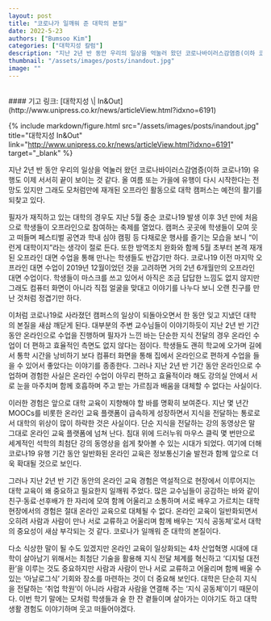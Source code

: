 ```yaml
---
layout: post
title: "코로나가 일깨워 준 대학의 본질"
date: 2022-5-23
authors: ["Bumsoo Kim"]
categories: ["대학지성 칼럼"]
description: "지난 2년 반 동안 우리의 일상을 억눌러 왔던 코로나바이러스감염증(이하 코로나19) 유행도 이제 서서히 끝이 보이는 것 같다. 올 여름 또는 가을에 유행이 다시 시작한다는 전망도 있지만 그래도 모처럼만에 재개된 오프라인 활동으로 대학 캠퍼스는 예전의 활기를 되찾고 있다."
thumbnail: "/assets/images/posts/inandout.jpg"
image: ""
---
```


<br>
#### 기고 링크: [대학지성 \| In&Out](http://www.unipress.co.kr/news/articleView.html?idxno=6191)

{% include markdown/figure.html src="/assets/images/posts/inandout.jpg" title="대학지성 In&Out" link="http://www.unipress.co.kr/news/articleView.html?idxno=6191" target="_blank" %}

지난 2년 반 동안 우리의 일상을 억눌러 왔던 코로나바이러스감염증(이하 코로나19) 유행도 이제 서서히 끝이 보이는 것 같다. 올 여름 또는 가을에 유행이 다시 시작한다는 전망도 있지만 그래도 모처럼만에 재개된 오프라인 활동으로 대학 캠퍼스는 예전의 활기를 되찾고 있다.

필자가 재직하고 있는 대학의 경우도 지난 5월 중순 코로나19 발생 이후 3년 만에 처음으로 학생들이 오프라인으로 참여하는 축제를 열었다. 캠퍼스 곳곳에 학생들이 모여 웃고 떠들며 페스티벌 공연과 학내 심야 캠핑 등 다채로운 행사를 즐기는 모습을 보니 “이런게 대학이지”라는 생각이 절로 든다. 또한 방역조치 완화와 함께 5월 초부터 본격 재개된 오프라인 대면 수업을 통해 만나는 학생들도 반갑기만 하다. 코로나19 이전 마지막 오프라인 대면 수업이 2019년 12월이었던 것을 고려하면 거의 2년 6개월만의 오프라인 대면 수업이다. 학생들이 마스크를 쓰고 있어서 아직은 조금 답답한 느낌도 없지 않지만 그래도 컴퓨터 화면이 아니라 직접 얼굴을 맞대고 이야기를 나누다 보니 오랜 친구를 만난 것처럼 정겹기만 하다.

이처럼 코로나19로 사라졌던 캠퍼스의 일상이 되돌아오면서 한 동안 잊고 지냈던 대학의 본질을 새삼 깨닫게 된다. 대부분의 주변 교수님들이 이야기하듯이 지난 2년 반 기간 동안 온라인으로 수업을 진행하며 필자가 느낀 바는 단순한 지식 전달의 경우 온라인 수업이 더 편하고 효율적인 측면도 없지 않다는 점이다. 학생들도 괜히 학교에 오가며 길에서 통학 시간을 낭비하기 보다 컴퓨터 화면을 통해 집에서 온라인으로 편하게 수업을 들을 수 있어서 좋았다는 이야기를 종종한다. 그러나 지난 2년 반 기간 동안 온라인으로 수업하며 경험한 사실은 온라인 수업이 아무리 편하고 효율적이라 해도 강의실 안에서 서로 눈을 마주치며 함께 호흡하며 주고 받는 가르침과 배움을 대체할 수 없다는 사실이다.

이러한 경험은 앞으로 대학 교육이 지향해야 할 바를 명확히 보여준다. 지난 몇 년간 MOOCs를 비롯한 온라인 교육 플랫폼이 급속하게 성장하면서 지식을 전달하는 통로로서 대학의 위상이 많이 하락한 것은 사실이다. 단순 지식을 전달하는 강의 동영상은 말 그대로 온라인 교육 플랫폼에 넘쳐 난다. 침대 위에 드러누워 마우스 클릭 몇 번만으로 세계적인 석학의 최첨단 강의 동영상을 쉽게 찾아볼 수 있는 시대가 되었다. 여기에 더해 코로나19 유행 기간 동안 일반화된 온라인 교육은 정보통신기술 발전과 함께 앞으로 더욱 확대될 것으로 보인다.

그러나 지난 2년 반 기간 동안의 온라인 교육 경험은 역설적으로 현장에서 이루어지는 대학 교육이 왜 중요하고 필요한지 일깨워 주었다. 많은 교수님들이 공감하는 바와 같이 친구·동료·선후배가 한 자리에 모여 함께 어울리고 소통하며 서로 배우고 가르치는 대학 현장에서의 경험은 절대 온라인 교육으로 대체될 수 없다. 온라인 교육이 일반화되면서 오히려 사람과 사람이 만나 서로 교류하고 어울리며 함께 배우는 ‘지식 공동체’로서 대학의 중요성이 새삼 부각되는 것 같다. 코로나가 일깨워 준 대학의 본질이다.

다소 식상한 말이 될 수도 있겠지만 온라인 교육이 일상화되는 4차 산업혁명 시대에 대학이 살아남기 위해서는 최첨단 기술을 활용해 지식 전달 체계를 혁신하고 ‘디지털 대전환’을 이루는 것도 중요하지만 사람과 사람이 만나 서로 교류하고 어울리며 함께 배울 수 있는 ‘아날로그식’ 기회와 장소를 마련하는 것이 더 중요해 보인다. 대학은 단순히 지식을 전달하는 ‘취업 학원’이 아니라 사람과 사람을 연결해 주는 ‘지식 공동체’이기 때문이다. 이번 학기 말에는 모처럼 학생들과 술 한 잔 곁들이며 살아가는 이야기도 하고 대학 생활 경험도 이야기하며 웃고 떠들어야겠다.

<br>
